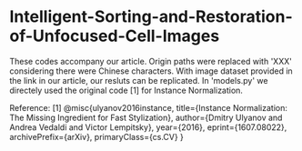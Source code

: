 # Intelligent-Sorting-and-Restoration-of-Unfocused-Cell-Images

These codes accompany our article. Origin paths were replaced with 'XXX' considering there were Chinese characters. With image dataset provided in the link in our article, our resluts can be replicated. In 'models.py' we directely used the original code [1] for Instance Normalization.

Reference:
[1]
@misc{ulyanov2016instance,
    title={Instance Normalization: The Missing Ingredient for Fast Stylization},
    author={Dmitry Ulyanov and Andrea Vedaldi and Victor Lempitsky},
    year={2016},
    eprint={1607.08022},
    archivePrefix={arXiv},
    primaryClass={cs.CV}
}
